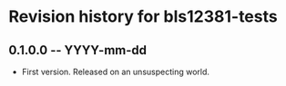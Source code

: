 # Revision history for bls12381-tests

## 0.1.0.0 -- YYYY-mm-dd

* First version. Released on an unsuspecting world.
